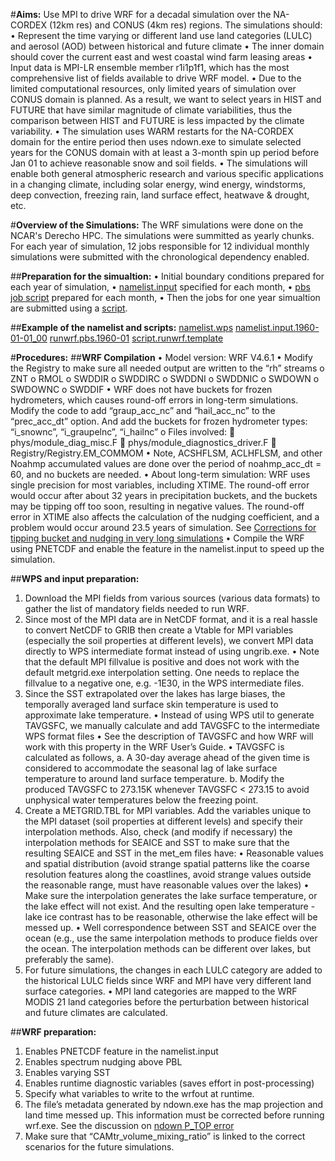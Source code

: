 #**Aims:**
Use MPI to drive WRF for a decadal simulation over the NA-CORDEX (12km res) and CONUS (4km res) regions. The simulations should:
•	Represent the time varying or different land use land categories (LULC) and aerosol (AOD) between historical and future climate
•	The inner domain should cover the current east and west coastal wind farm leasing areas
•	Input data is MPI-LR ensemble member r1i1p1f1, which has the most comprehensive list of fields available to drive WRF model.
•	Due to the limited computational resources, only limited years of simulation over CONUS domain is planned. As a result, we want to select years in HIST and FUTURE that have similar magnitude of climate variabilities, thus the comparison between HIST and FUTURE is less impacted by the climate variability.
•	The simulation uses WARM restarts for the NA-CORDEX domain for the entire period then uses ndown.exe to simulate selected years for the CONUS domain with at least a 3-month spin up period before Jan 01 to achieve reasonable snow and soil fields.
•	The simulations will enable both general atmospheric research and various specific applications in a changing climate, including solar energy, wind energy, windstorms, deep convection, freezing rain, land surface effect, heatwave & drought, etc.

#**Overview of the Simulations:**
The WRF simulations were done on the NCAR's Derecho HPC. The simulations were summitted as yearly chunks. For each year of simulation, 12 jobs responsible for 12 individual monthly simulations were submitted with the chronological dependency enabled.

##**Preparation for the simualtion:**
•	Initial boundary conditions prepared for each year of simulation,
•	[namelist.input](https://github.com/levinzx/NA-CORDEX-CMIP6-CORNELL/blob/main/namelist.input.1960-01-01_00) specified for each month,
•	[pbs job script](https://github.com/levinzx/NA-CORDEX-CMIP6-CORNELL/blob/main/runwrf.pbs.1960-01) prepared for each month,
•	Then the jobs for one year simualtion are submitted using a [script](https://github.com/levinzx/NA-CORDEX-CMIP6-CORNELL/blob/main/script.runwrf.template).

##**Example of the namelist and scripts:**
[namelist.wps](https://github.com/levinzx/NA-CORDEX-CMIP6-CORNELL/blob/main/namelist.wps)
[namelist.input.1960-01-01_00](https://github.com/levinzx/NA-CORDEX-CMIP6-CORNELL/blob/main/namelist.input.1960-01-01_00)
[runwrf.pbs.1960-01](https://github.com/levinzx/NA-CORDEX-CMIP6-CORNELL/blob/main/runwrf.pbs.1960-01)
[script.runwrf.template](https://github.com/levinzx/NA-CORDEX-CMIP6-CORNELL/blob/main/script.runwrf.template)

#**Procedures:**
##**WRF Compilation**
•	Model version: WRF V4.6.1
•	Modify the Registry to make sure all needed output are written to the “rh” streams
    o	ZNT
    o	RMOL
    o	SWDDIR
    o	SWDDIRC
    o	SWDDNI
    o	SWDDNIC
    o	SWDOWN
    o	SWDOWNC
    o	SWDDIF
•	WRF does not have buckets for frozen hydrometers, which causes round-off errors in long-term simulations. Modify the code to add “graup_acc_nc” and “hail_acc_nc” to the “prec_acc_dt” option. And add the buckets for frozen hydrometer types: “i_snownc”, “i_graupelnc”, “i_hailnc”
    o	Files involved:
        	phys/module_diag_misc.F
        	phys/module_diagnostics_driver.F
        	Registry/Registry.EM_COMMOM
•	Note, ACSHFLSM, ACLHFLSM, and other Noahmp accumulated values are done over the period of noahmp_acc_dt = 60, and no buckets are needed.
•	About long-term simulation: WRF uses single precision for most variables, including XTIME. The round-off error would occur after about 32 years in precipitation buckets, and the buckets may be tipping off too soon, resulting in negative values. The round-off error in XTIME also affects the calculation of the nudging coefficient, and a problem would occur around 23.5 years of simulation. See [Corrections for tipping bucket and nudging in very long simulations](https://github.com/wrf-model/WRF/pull/2063)
•	Compile the WRF using PNETCDF and enable the feature in the namelist.input to speed up the simulation.

##**WPS and input preparation:**
1)	Download the MPI fields from various sources (various data formats) to gather the list of mandatory fields needed to run WRF.
2)	Since most of the MPI data are in NetCDF format, and it is a real hassle to convert NetCDF to GRIB then create a Vtable for MPI variables (especially the soil properties at different levels), we convert MPI data directly to WPS intermediate format instead of using ungrib.exe.
    •	Note that the default MPI fillvalue is positive and does not work with the default metgrid.exe interpolation setting. One needs to replace the fillvalue to a negative one, e.g. -1E30, in the WPS intermediate files.
3)	Since the SST extrapolated over the lakes has large biases, the temporally averaged land surface skin temperature is used to approximate lake temperature.
    •	Instead of using WPS util to generate TAVGSFC, we manually calculate and add TAVGSFC to the intermediate WPS format files
    •	See the description of TAVGSFC and how WRF will work with this property in the WRF User’s Guide.
    •	TAVGSFC is calculated as follows,
        a.	A 30-day average ahead of the given time is considered to accommodate the seasonal lag of lake surface temperature to around land surface temperature.
        b.	Modify the produced TAVGSFC to 273.15K whenever TAVGSFC < 273.15 to avoid unphysical water temperatures below the freezing point.
4)	Create a METGRID.TBL for MPI variables. Add the variables unique to the MPI dataset (soil properties at different levels) and specify their interpolation methods. Also, check (and modify if necessary) the interpolation methods for SEAICE and SST to make sure that the resulting SEAICE and SST in the met_em files have:
    •	Reasonable values and spatial distribution (avoid strange spatial patterns like the coarse resolution features along the coastlines, avoid strange values outside the reasonable range, must have reasonable values over the lakes)
    •	Make sure the interpolation generates the lake surface temperature, or the lake effect will not exist. And the resulting open lake temperature - lake ice contrast has to be reasonable, otherwise the lake effect will be messed up.
    •	Well correspondence between SST and SEAICE over the ocean (e.g., use the same interpolation methods to produce fields over the ocean. The interpolation methods can be different over lakes, but preferably the same).
5)	For future simulations, the changes in each LULC category are added to the historical LULC fields since WRF and MPI have very different land surface categories.
    •	MPI land categories are mapped to the WRF MODIS 21 land categories before the perturbation between historical and future climates are calculated.

##**WRF preparation:**
1)	Enables PNETCDF feature in the namelist.input
2)	Enables spectrum nudging above PBL
3)	Enables varying SST
4)	Enables runtime diagnostic variables (saves effort in post-processing)
5)	Specify what variables to write to the wrfout at runtime.
6)	The file’s metadata generated by ndown.exe has the map projection and land time messed up. This information must be corrected before running wrf.exe. See the discussion on [ndown P_TOP error](https://forum.mmm.ucar.edu/threads/ndown-p_top-error-please-help.17476/#post-47491)
7)	Make sure that “CAMtr_volume_mixing_ratio” is linked to the correct scenarios for the future simulations.

